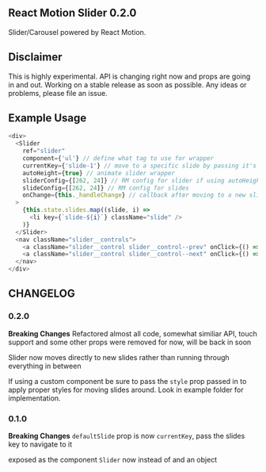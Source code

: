 ## React Motion Slider 0.2.0

Slider/Carousel powered by React Motion.

## Disclaimer
This is highly experimental. API is changing right now and props are going in and out. Working on a stable release as soon as possible. Any ideas or problems, please file an issue.

## Example Usage
```js
<div>
  <Slider
    ref="slider"
    component={'ul'} // define what tag to use for wrapper
    currentKey={'slide-1'} // move to a specific slide by passing it's key
    autoHeight={true} // animate slider wrapper
    sliderConfig={[262, 24]} // RM config for slider if using autoHeight
    slideConfig={[262, 24]} // RM config for slides 
    onChange={this._handleChange} // callback after moving to a new slide
  >
    {this.state.slides.map((slide, i) =>
      <li key={`slide-${i}`} className="slide" />
    )}
  </Slider>
  <nav className="slider__controls">
    <a className="slider__control slider__control--prev" onClick={() => this.refs['slider].prev()}>Prev</a>
    <a className="slider__control slider__control--next" onClick={() => this.refs['slider].next()}>Next</a>
  </nav>
</div>
```

## CHANGELOG
### 0.2.0
**Breaking Changes**
Refactored almost all code, somewhat similiar API, touch support and some other props were removed for now, will be back in soon

Slider now moves directly to new slides rather than running through everything in between

If using a custom component be sure to pass the `style` prop passed in to apply proper styles for moving slides around. Look in example folder for implementation.

### 0.1.0
**Breaking Changes**
`defaultSlide` prop is now `currentKey`, pass the slides key to navigate to it

exposed as the component `Slider` now instead of and an object